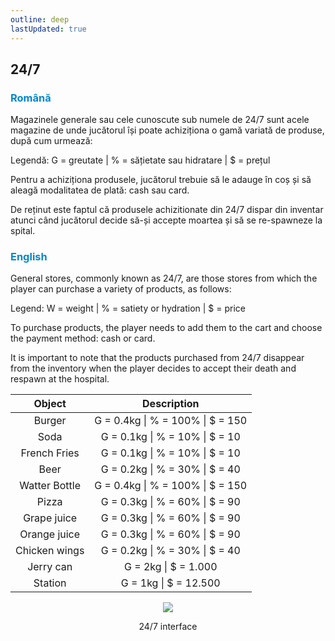 ```yaml
---
outline: deep
lastUpdated: true
---
```


## 24/7

### <span style="color: #0088CC">Română</span>

Magazinele generale sau cele cunoscute sub numele de 24/7 sunt acele magazine de unde jucătorul își poate achiziționa o gamă variată de produse, după cum urmează:

Legendă: G = greutate | % = sățietate sau hidratare | $ = prețul 

Pentru a achiziționa produsele, jucătorul trebuie să le adauge în coș și să aleagă modalitatea de plată: cash sau card.

De reținut este faptul că produsele achizitionate din 24/7 dispar din inventar atunci când jucătorul decide să-și accepte moartea și să se re-spawneze la spital.

### <span style="color: #0088CC">English</span>

General stores, commonly known as 24/7, are those stores from which the player can purchase a variety of products, as follows: 

Legend: W = weight | % = satiety or hydration | $ = price 

To purchase products, the player needs to add them to the cart and choose the payment method: cash or card.

It is important to note that the products purchased from 24/7 disappear from the inventory when the player decides to accept their death and respawn at the hospital.

|Object|Description|
|:-:|:-:|
|Burger|G = 0.4kg \| % = 100% \| $ = 150|
|Soda|G = 0.1kg \| % = 10% \| $ = 10|
|French Fries|G = 0.1kg \| % = 10% \| $ = 10|
|Beer|G = 0.2kg \| % = 30% \| $ = 40|
|Watter Bottle|G = 0.4kg \| % = 100% \| $ = 150|
|Pizza|G = 0.3kg \| % = 60% \| $ = 90|
|Grape juice|G = 0.3kg \| % = 60% \| $ = 90|
|Orange juice|G = 0.3kg \| % = 60% \| $ = 90|
|Chicken wings|G = 0.2kg \| % = 30% \| $ = 40|
|Jerry can|G = 2kg \| $ = 1.000|
|Station|G = 1kg \| $ = 12.500|



<p align="center"><img src="https://i.imgur.com/8pAndWO.gif"/></p>
<p style="text-align: center">24/7 interface</p>